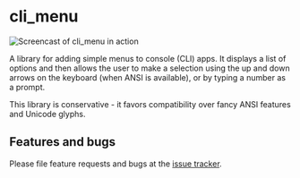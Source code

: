 # cli_menu

![Screencast of cli_menu in action](https://raw.githubusercontent.com/filiph/cli_menu/master/example/mac_screencast.gif)

A library for adding simple menus to console (CLI) apps.
It displays a list of options and then allows the user to make a selection
using the up and down arrows on the keyboard (when ANSI is available),
or by typing a number as a prompt.

This library is conservative - it favors compatibility
over fancy ANSI features and Unicode glyphs.

## Features and bugs

Please file feature requests and bugs at the [issue tracker][tracker].

[tracker]: https://github.com/filiph/cli_menu/issues
